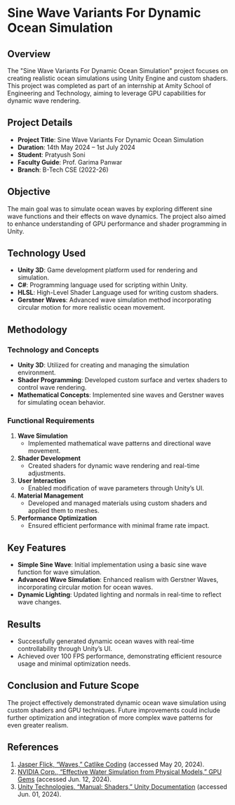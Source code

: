 # Sine Wave Variants For Dynamic Ocean Simulation

## Overview

The "Sine Wave Variants For Dynamic Ocean Simulation" project focuses on creating realistic ocean simulations using Unity Engine and custom shaders. This project was completed as part of an internship at Amity School of Engineering and Technology, aiming to leverage GPU capabilities for dynamic wave rendering.

## Project Details

- **Project Title**: Sine Wave Variants For Dynamic Ocean Simulation
- **Duration**: 14th May 2024 – 1st July 2024
- **Student**: Pratyush Soni
- **Faculty Guide**: Prof. Garima Panwar
- **Branch**: B-Tech CSE (2022-26)

## Objective

The main goal was to simulate ocean waves by exploring different sine wave functions and their effects on wave dynamics. The project also aimed to enhance understanding of GPU performance and shader programming in Unity.

## Technology Used

- **Unity 3D**: Game development platform used for rendering and simulation.
- **C#**: Programming language used for scripting within Unity.
- **HLSL**: High-Level Shader Language used for writing custom shaders.
- **Gerstner Waves**: Advanced wave simulation method incorporating circular motion for more realistic ocean movement.

## Methodology

### Technology and Concepts

- **Unity 3D**: Utilized for creating and managing the simulation environment.
- **Shader Programming**: Developed custom surface and vertex shaders to control wave rendering.
- **Mathematical Concepts**: Implemented sine waves and Gerstner waves for simulating ocean behavior.

### Functional Requirements

1. **Wave Simulation**
   - Implemented mathematical wave patterns and directional wave movement.
2. **Shader Development**
   - Created shaders for dynamic wave rendering and real-time adjustments.
3. **User Interaction**
   - Enabled modification of wave parameters through Unity’s UI.
4. **Material Management**
   - Developed and managed materials using custom shaders and applied them to meshes.
5. **Performance Optimization**
   - Ensured efficient performance with minimal frame rate impact.

## Key Features

- **Simple Sine Wave**: Initial implementation using a basic sine wave function for wave simulation.
- **Advanced Wave Simulation**: Enhanced realism with Gerstner Waves, incorporating circular motion for ocean waves.
- **Dynamic Lighting**: Updated lighting and normals in real-time to reflect wave changes.

## Results

- Successfully generated dynamic ocean waves with real-time controllability through Unity’s UI.
- Achieved over 100 FPS performance, demonstrating efficient resource usage and minimal optimization needs.

## Conclusion and Future Scope

The project effectively demonstrated dynamic ocean wave simulation using custom shaders and GPU techniques. Future improvements could include further optimization and integration of more complex wave patterns for even greater realism.

## References

1. [Jasper Flick, “Waves,” Catlike Coding](https://catlikecoding.com/unity/tutorials/flow/waves/) (accessed May 20, 2024).
2. [NVIDIA Corp., “Effective Water Simulation from Physical Models,” GPU Gems](https://developer.nvidia.com/gpugems/gpugems/part-i-natural-effects/chapter-1-effective-water-simulation-physical-models) (accessed Jun. 12, 2024).
3. [Unity Technologies, “Manual: Shaders,” Unity Documentation](https://docs.unity3d.com/Manual/Shaders.html) (accessed Jun. 01, 2024).
